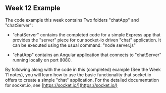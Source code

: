 ## Week 12 Example

The code example this week contains Two folders "chatApp" and "chatServer":

* "chatServer" contains the completed code for a simple Express app that provides the "server" piece for our socket-io driven "chat" application.  It can be executed using the usual command: "node server.js"

* "chatApp" contains an Angular application that connects to "chatServer" running locally on port 8080.

By following along with the code in this (completed) example (See the Week 11 notes), you will learn how to use the basic functionality that socket.io offers to create a simple "chat" application.  For the detailed documentation for socket.io, see [https://socket.io/](https://socket.io/)

